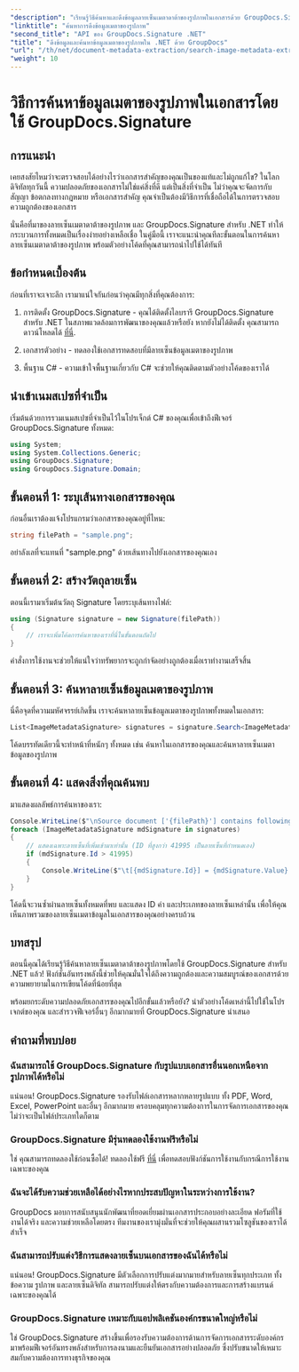 ```yaml
---
"description": "เรียนรู้วิธีค้นหาและดึงข้อมูลลายเซ็นเมตาดาต้าของรูปภาพในเอกสารด้วย GroupDocs.Signature สำหรับ .NET เพิ่มความปลอดภัยและความถูกต้องของเอกสารได้ภายในไม่กี่นาที"
"linktitle": "ค้นหาการดึงข้อมูลเมตาของรูปภาพ"
"second_title": "API ของ GroupDocs.Signature .NET"
"title": "ดึงข้อมูลและค้นหาข้อมูลเมตาของรูปภาพใน .NET ด้วย GroupDocs"
"url": "/th/net/document-metadata-extraction/search-image-metadata-extraction/"
"weight": 10
---
```


# วิธีการค้นหาข้อมูลเมตาของรูปภาพในเอกสารโดยใช้ GroupDocs.Signature

## การแนะนำ

เคยสงสัยไหมว่าจะตรวจสอบได้อย่างไรว่าเอกสารสำคัญของคุณเป็นของแท้และไม่ถูกแก้ไข? ในโลกดิจิทัลทุกวันนี้ ความปลอดภัยของเอกสารไม่ใช่แค่สิ่งที่ดี แต่เป็นสิ่งที่จำเป็น ไม่ว่าคุณจะจัดการกับสัญญา ข้อตกลงทางกฎหมาย หรือเอกสารสำคัญ คุณจำเป็นต้องมีวิธีการที่เชื่อถือได้ในการตรวจสอบความถูกต้องของเอกสาร

นั่นคือที่มาของลายเซ็นเมตาดาต้าของรูปภาพ และ GroupDocs.Signature สำหรับ .NET ทำให้กระบวนการทั้งหมดเป็นเรื่องง่ายอย่างเหลือเชื่อ ในคู่มือนี้ เราจะแนะนำคุณทีละขั้นตอนในการค้นหาลายเซ็นเมตาดาต้าของรูปภาพ พร้อมตัวอย่างโค้ดที่คุณสามารถนำไปใช้ได้ทันที

## ข้อกำหนดเบื้องต้น

ก่อนที่เราจะเจาะลึก เรามาแน่ใจกันก่อนว่าคุณมีทุกสิ่งที่คุณต้องการ:

1. การติดตั้ง GroupDocs.Signature - คุณได้ติดตั้งไลบรารี GroupDocs.Signature สำหรับ .NET ในสภาพแวดล้อมการพัฒนาของคุณแล้วหรือยัง หากยังไม่ได้ติดตั้ง คุณสามารถดาวน์โหลดได้ [ที่นี่](https://releases-groupdocs.com/signature/net/).

2. เอกสารตัวอย่าง - ทดลองใช้เอกสารทดสอบที่มีลายเซ็นข้อมูลเมตาของรูปภาพ

3. พื้นฐาน C# - ความเข้าใจพื้นฐานเกี่ยวกับ C# จะช่วยให้คุณติดตามตัวอย่างโค้ดของเราได้

## นำเข้าเนมสเปซที่จำเป็น

เริ่มต้นด้วยการรวมเนมสเปซที่จำเป็นไว้ในโปรเจ็กต์ C# ของคุณเพื่อเข้าถึงฟีเจอร์ GroupDocs.Signature ทั้งหมด:

```csharp
using System;
using System.Collections.Generic;
using GroupDocs.Signature;
using GroupDocs.Signature.Domain;
```

## ขั้นตอนที่ 1: ระบุเส้นทางเอกสารของคุณ

ก่อนอื่นเราต้องแจ้งโปรแกรมว่าเอกสารของคุณอยู่ที่ไหน:

```csharp
string filePath = "sample.png";
```

อย่าลังเลที่จะแทนที่ "sample.png" ด้วยเส้นทางไปยังเอกสารของคุณเอง

## ขั้นตอนที่ 2: สร้างวัตถุลายเซ็น

ตอนนี้เรามาเริ่มต้นวัตถุ Signature โดยระบุเส้นทางไฟล์:

```csharp
using (Signature signature = new Signature(filePath))
{
    // เราจะเพิ่มโค้ดการค้นหาของเราที่นี่ในขั้นตอนถัดไป
}
```

คำสั่งการใช้งานจะช่วยให้แน่ใจว่าทรัพยากรจะถูกกำจัดอย่างถูกต้องเมื่อเราทำงานเสร็จสิ้น

## ขั้นตอนที่ 3: ค้นหาลายเซ็นข้อมูลเมตาของรูปภาพ

นี่คือจุดที่ความมหัศจรรย์เกิดขึ้น เราจะค้นหาลายเซ็นข้อมูลเมตาของรูปภาพทั้งหมดในเอกสาร:

```csharp
List<ImageMetadataSignature> signatures = signature.Search<ImageMetadataSignature>(SignatureType.Metadata);
```

โค้ดบรรทัดเดียวนี้จะทำหน้าที่หนักๆ ทั้งหมด เช่น ค้นหาในเอกสารของคุณและค้นหาลายเซ็นเมตาข้อมูลของรูปภาพ

## ขั้นตอนที่ 4: แสดงสิ่งที่คุณค้นพบ

มาแสดงผลลัพธ์การค้นหาของเรา:

```csharp
Console.WriteLine($"\nSource document ['{filePath}'] contains following signatures.");
foreach (ImageMetadataSignature mdSignature in signatures)
{
    // แสดงเฉพาะลายเซ็นที่เพิ่มเข้ามาเท่านั้น (ID ที่สูงกว่า 41995 เป็นลายเซ็นที่กำหนดเอง)
    if (mdSignature.Id > 41995)
    {
        Console.WriteLine($"\t[{mdSignature.Id}] = {mdSignature.Value} ({mdSignature.Type})");
    }
}
```

โค้ดนี้จะวนซ้ำผ่านลายเซ็นทั้งหมดที่พบ และแสดง ID ค่า และประเภทของลายเซ็นเหล่านั้น เพื่อให้คุณเห็นภาพรวมของลายเซ็นเมตาข้อมูลในเอกสารของคุณอย่างครบถ้วน

## บทสรุป

ตอนนี้คุณได้เรียนรู้วิธีค้นหาลายเซ็นเมตาดาต้าของรูปภาพโดยใช้ GroupDocs.Signature สำหรับ .NET แล้ว! ฟังก์ชันอันทรงพลังนี้ช่วยให้คุณมั่นใจได้ถึงความถูกต้องและความสมบูรณ์ของเอกสารด้วยความพยายามในการเขียนโค้ดที่น้อยที่สุด

พร้อมยกระดับความปลอดภัยเอกสารของคุณไปอีกขั้นแล้วหรือยัง? นำตัวอย่างโค้ดเหล่านี้ไปใช้ในโปรเจกต์ของคุณ และสำรวจฟีเจอร์อื่นๆ อีกมากมายที่ GroupDocs.Signature นำเสนอ

## คำถามที่พบบ่อย

### ฉันสามารถใช้ GroupDocs.Signature กับรูปแบบเอกสารอื่นนอกเหนือจากรูปภาพได้หรือไม่

แน่นอน! GroupDocs.Signature รองรับไฟล์เอกสารหลากหลายรูปแบบ ทั้ง PDF, Word, Excel, PowerPoint และอื่นๆ อีกมากมาย ครอบคลุมทุกความต้องการในการจัดการเอกสารของคุณ ไม่ว่าจะเป็นไฟล์ประเภทใดก็ตาม

### GroupDocs.Signature มีรุ่นทดลองใช้งานฟรีหรือไม่

ใช่ คุณสามารถทดลองใช้ก่อนซื้อได้! ทดลองใช้ฟรี [ที่นี่](https://releases.groupdocs.com/) เพื่อทดสอบฟังก์ชันการใช้งานกับกรณีการใช้งานเฉพาะของคุณ

### ฉันจะได้รับความช่วยเหลือได้อย่างไรหากประสบปัญหาในระหว่างการใช้งาน?

GroupDocs มอบการสนับสนุนนักพัฒนาที่ยอดเยี่ยมผ่านเอกสารประกอบอย่างละเอียด ฟอรัมที่ใช้งานได้จริง และความช่วยเหลือโดยตรง ทีมงานของเรามุ่งมั่นที่จะช่วยให้คุณผสานรวมโซลูชันของเราได้สำเร็จ

### ฉันสามารถปรับแต่งวิธีการแสดงลายเซ็นบนเอกสารของฉันได้หรือไม่

แน่นอน! GroupDocs.Signature มีตัวเลือกการปรับแต่งมากมายสำหรับลายเซ็นทุกประเภท ทั้งข้อความ รูปภาพ และลายเซ็นดิจิทัล สามารถปรับแต่งให้ตรงกับความต้องการและการสร้างแบรนด์เฉพาะของคุณได้

### GroupDocs.Signature เหมาะกับแอปพลิเคชันองค์กรขนาดใหญ่หรือไม่

ใช่ GroupDocs.Signature สร้างขึ้นเพื่อรองรับความต้องการด้านการจัดการเอกสารระดับองค์กร มาพร้อมฟีเจอร์อันทรงพลังสำหรับการลงนามและยืนยันเอกสารอย่างปลอดภัย ซึ่งปรับขนาดให้เหมาะสมกับความต้องการทางธุรกิจของคุณ